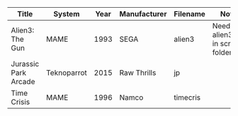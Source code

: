 | Title                | System      | Year | Manufacturer | Filename | Notes                              |
|----------------------|-------------|------|--------------|----------|------------------------------------|
| Alien3: The Gun      | MAME        | 1993 | SEGA         | alien3   | Needs alien3.mhs in scripts folder |
| Jurassic Park Arcade | Teknoparrot | 2015 | Raw Thrills  | jp       |                                    |
| Time Crisis          | MAME        | 1996 | Namco        | timecris |                                    |
